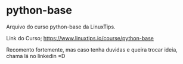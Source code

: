 # python-base
Arquivo do curso python-base da LinuxTips.

Link do Curso; https://www.linuxtips.io/course/python-base

Recomento fortemente, mas caso tenha duvidas e queira trocar ideia, chama lá no linkedin =D
